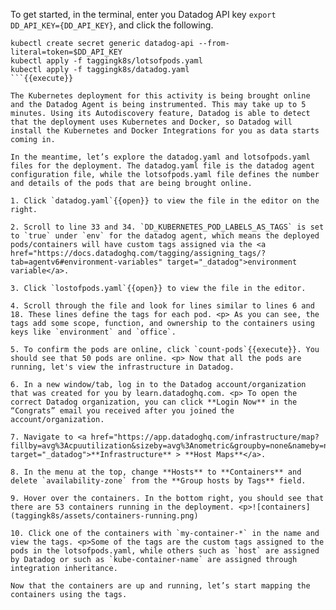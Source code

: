 
To get started, in the terminal, enter you Datadog API key `export DD_API_KEY={DD_API_KEY}`, and click the following.

```
kubectl create secret generic datadog-api --from-literal=token=$DD_API_KEY
kubectl apply -f taggingk8s/lotsofpods.yaml
kubectl apply -f taggingk8s/datadog.yaml
```{{execute}}

The Kubernetes deployment for this activity is being brought online and the Datadog Agent is being instrumented. This may take up to 5 minutes. Using its Autodiscovery feature, Datadog is able to detect that the deployment uses Kubernetes and Docker, so Datadog will install the Kubernetes and Docker Integrations for you as data starts coming in. 

In the meantime, let’s explore the datadog.yaml and lotsofpods.yaml files for the deployment. The datadog.yaml file is the datadog agent configuration file, while the lotsofpods.yaml file defines the number and details of the pods that are being brought online.

1. Click `datadog.yaml`{{open}} to view the file in the editor on the right.

2. Scroll to line 33 and 34. `DD_KUBERNETES_POD_LABELS_AS_TAGS` is set to `true` under `env` for the datadog agent, which means the deployed pods/containers will have custom tags assigned via the <a href="https://docs.datadoghq.com/tagging/assigning_tags/?tab=agentv6#environment-variables" target="_datadog">environment variable</a>.

3. Click `lostofpods.yaml`{{open}} to view the file in the editor.

4. Scroll through the file and look for lines similar to lines 6 and 18. These lines define the tags for each pod. <p> As you can see, the tags add some scope, function, and ownership to the containers using keys like `environment` and `office`.

5. To confirm the pods are online, click `count-pods`{{execute}}. You should see that 50 pods are online. <p> Now that all the pods are running, let's view the infrastructure in Datadog. 

6. In a new window/tab, log in to the Datadog account/organization that was created for you by learn.datadoghq.com. <p> To open the correct Datadog organization, you can click **Login Now** in the “Congrats” email you received after you joined the account/organization.

7. Navigate to <a href="https://app.datadoghq.com/infrastructure/map?fillby=avg%3Acpuutilization&sizeby=avg%3Anometric&groupby=none&nameby=name&nometrichosts=false&tvMode=false&nogrouphosts=true&palette=green_to_orange&paletteflip=false&node_type=host" target="_datadog">**Infrastructure** > **Host Maps**</a>.

8. In the menu at the top, change **Hosts** to **Containers** and delete `availability-zone` from the **Group hosts by Tags** field.

9. Hover over the containers. In the bottom right, you should see that there are 53 containers running in the deployment. <p>![containers](taggingk8s/assets/containers-running.png)

10. Click one of the containers with `my-container-*` in the name and view the tags. <p>Some of the tags are the custom tags assigned to the pods in the lotsofpods.yaml, while others such as `host` are assigned by Datadog or such as `kube-container-name` are assigned through integration inheritance.

Now that the containers are up and running, let’s start mapping the containers using the tags.